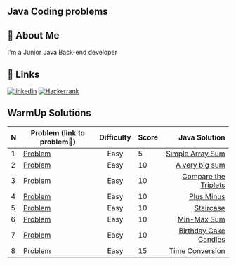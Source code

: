 ## Java Coding problems
## 🚀 About Me
I'm a Junior Java Back-end developer


## 🔗 Links
[![linkedin](https://img.shields.io/badge/linkedin-0A66C2?style=for-the-badge&logo=linkedin&logoColor=white)](https://www.linkedin.com/in/telman-gadimov-0462ab20b/)
[![Hackerrank](https://img.shields.io/badge/-Hackerrank-2EC866?style=for-the-badge&logo=HackerRank&logoColor=white)](https://www.hackerrank.com/telmangadimov1?hr_r=1/)
## WarmUp Solutions

| N     | Problem (link to problem🔗)                                                                       | Difficulty     | Score |                                                                                                               Java Solution |
|:------|---------------------------------------------------------------------------------------------------|:--------------:|-------|----------------------------------------------------------------------------------------------------------------------------:|
| 1     | [Problem](https://www.hackerrank.com/challenges/simple-array-sum/problem?isFullScreen=false)      |      Easy      | 5     |           [Simple Array Sum](https://github.com/telman03/Hackerrank-Problems/blob/java/Problem_Solving/simpleArraySum.java) |
| 2     | [Problem](https://www.hackerrank.com/challenges/a-very-big-sum/problem?isFullScreen=false)        |      Easy      | 10    |                [A very big sum](https://github.com/telman03/Hackerrank-Problems/blob/java/Problem_Solving/aVeryBigSum.java) |
| 3     | [Problem](https://www.hackerrank.com/challenges/compare-the-triplets/problem?isFullScreen=false)  |      Easy      | 10    |      [Compare the Triplets](https://github.com/telman03/Hackerrank-Problems/blob/java/Problem_Solving/compareTriplets.java) |
| 4     | [Problem](https://www.hackerrank.com/challenges/plus-minus/problem?isFullScreen=false)            |      Easy      | 10    |                      [Plus Minus](https://github.com/telman03/Hackerrank-Problems/blob/java/Problem_Solving/plusMinus.java) |
| 5     | [Problem](https://www.hackerrank.com/challenges/staircase/problem?isFullScreen=false)             |      Easy      | 10    |                       [Staircase](https://github.com/telman03/Hackerrank-Problems/blob/java/Problem_Solving/staircase.java) |
| 6     | [Problem](https://www.hackerrank.com/challenges/mini-max-sum/problem?isFullScreen=false)          |      Easy      | 10    |                   [Min-Max Sum](https://github.com/telman03/Hackerrank-Problems/blob/java/Problem_Solving/min_max_Sum.java) |
| 7     | [Problem](https://www.hackerrank.com/challenges/birthday-cake-candles/problem?isFullScreen=false) |      Easy      | 10    | [Birthday Cake Candles](https://github.com/telman03/Hackerrank-Problems/blob/java/Problem_Solving/birthdayCakeCandles.java) |
| 8     | [Problem](https://www.hackerrank.com/challenges/time-conversion/problem?isFullScreen=false)       |      Easy      | 15    |            [Time Conversion](https://github.com/telman03/Hackerrank-Problems/blob/java/Problem_Solving/timeConversion.java) |